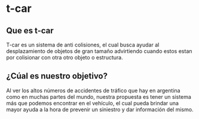 # t-car 

## Que es t-car

T-car es un sistema de anti colisiones, el cual busca ayudar al desplazamiento de objetos de gran tamaño advirtiendo cuando estos estan por colisionar con otra otro objeto o estructura. 

## ¿Cúal es nuestro objetivo?

Al ver los altos números de accidentes de tráfico que hay en argentina como en muchas partes del mundo, nuestra propuesta es tener un sistema más que podemos encontrar en el vehículo, el cual pueda brindar una mayor ayuda a la hora de prevenir un siniestro y dar información del mismo.